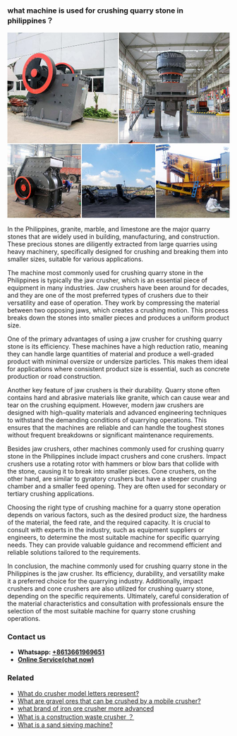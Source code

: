 <h3>what machine is used for crushing quarry stone in philippines？</h3><img src='1701744924.jpg' alt=''><p>In the Philippines, granite, marble, and limestone are the major quarry stones that are widely used in building, manufacturing, and construction. These precious stones are diligently extracted from large quarries using heavy machinery, specifically designed for crushing and breaking them into smaller sizes, suitable for various applications.</p><p>The machine most commonly used for crushing quarry stone in the Philippines is typically the jaw crusher, which is an essential piece of equipment in many industries. Jaw crushers have been around for decades, and they are one of the most preferred types of crushers due to their versatility and ease of operation. They work by compressing the material between two opposing jaws, which creates a crushing motion. This process breaks down the stones into smaller pieces and produces a uniform product size.</p><p>One of the primary advantages of using a jaw crusher for crushing quarry stone is its efficiency. These machines have a high reduction ratio, meaning they can handle large quantities of material and produce a well-graded product with minimal oversize or undersize particles. This makes them ideal for applications where consistent product size is essential, such as concrete production or road construction.</p><p>Another key feature of jaw crushers is their durability. Quarry stone often contains hard and abrasive materials like granite, which can cause wear and tear on the crushing equipment. However, modern jaw crushers are designed with high-quality materials and advanced engineering techniques to withstand the demanding conditions of quarrying operations. This ensures that the machines are reliable and can handle the toughest stones without frequent breakdowns or significant maintenance requirements.</p><p>Besides jaw crushers, other machines commonly used for crushing quarry stone in the Philippines include impact crushers and cone crushers. Impact crushers use a rotating rotor with hammers or blow bars that collide with the stone, causing it to break into smaller pieces. Cone crushers, on the other hand, are similar to gyratory crushers but have a steeper crushing chamber and a smaller feed opening. They are often used for secondary or tertiary crushing applications.</p><p>Choosing the right type of crushing machine for a quarry stone operation depends on various factors, such as the desired product size, the hardness of the material, the feed rate, and the required capacity. It is crucial to consult with experts in the industry, such as equipment suppliers or engineers, to determine the most suitable machine for specific quarrying needs. They can provide valuable guidance and recommend efficient and reliable solutions tailored to the requirements.</p><p>In conclusion, the machine commonly used for crushing quarry stone in the Philippines is the jaw crusher. Its efficiency, durability, and versatility make it a preferred choice for the quarrying industry. Additionally, impact crushers and cone crushers are also utilized for crushing quarry stone, depending on the specific requirements. Ultimately, careful consideration of the material characteristics and consultation with professionals ensure the selection of the most suitable machine for quarry stone crushing operations.</p><h3>Contact us</h3><ul><li><strong>Whatsapp:&nbsp;<a href="https://wa.me/8613661969651">+8613661969651</a></strong></li><li><a href="https://swt.shibang-china.com/?git&amp;zhl&amp;what machine is used for crushing quarry stone in philippines？"><strong>Online Service(chat now)</strong></a></li></ul><h3>Related</h3><ul><li><a href='What do crusher model letters represent.md'>What do crusher model letters represent?</a></li><li><a href='What are gravel ores that can be crushed by a mobile crusher.md'>What are gravel ores that can be crushed by a mobile crusher?</a></li><li><a href='what brand of iron ore crusher more advanced.md'>what brand of iron ore crusher more advanced</a></li><li><a href='What is a construction waste crusher ？.md'>What is a construction waste crusher ？</a></li><li><a href='What is a sand sieving machine.md'>What is a sand sieving machine?</a></li></ul>
